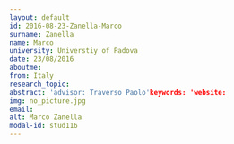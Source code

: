 ```yaml
---
layout: default 
id: 2016-08-23-Zanella-Marco
surname: Zanella
name: Marco
university: Universtiy of Padova
date: 23/08/2016
aboutme: 
from: Italy
research_topic: 
abstract: 'advisor: Traverso Paolo'keywords: 'website: 
img: no_picture.jpg
email: 
alt: Marco Zanella
modal-id: stud116
---
```

